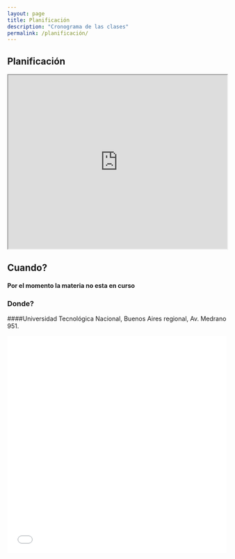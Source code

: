 ```yaml
---
layout: page
title: Planificación
description: "Cronograma de las clases"
permalink: /planificación/
---
```


## Planificación

<iframe style="width: 100%; height:400px"
  src="https://docs.google.com/spreadsheets/d/1t0ztsy7qiRe3B39L3Tl_UGAauzLsEMzK6FUgAPzVpm8/pubhtml?gid=3&single=true"></iframe>


## Cuando?

#### Por el momento la materia no esta en curso

### Donde?

####Universidad Tecnológica Nacional, Buenos Aires regional, Av. Medrano 951.

<div><div class="sites-embed-align-left-wrapping-off"><div class="sites-embed-border-on sites-embed sites-embed-full-width" style="width:100%;"><div class="sites-embed-object-title" style="display:none;">Av Medrano 951</div><div class="sites-embed-content sites-embed-type-map"><iframe src="//maps.google.com/?ll=-34.598583%2C-58.420272&amp;spn=0.021549%2C0.060081&amp;ie=UTF8&amp;z=14&amp;t=roadmap&amp;sll=-34.598583%2C-58.420272&amp;sspn=0.021549%2C0.060081&amp;q=Av%20Medrano%20951%2C%20Buenos%20Aires%2C%20Ciudad%20Aut%C3%B3noma%20de%20Buenos%20Aires%2C%20Argentina%20(Av%20Medrano%20951)&amp;output=embed" title="Av Medrano 951" width="100%" height="500" frameborder="0" class="map_embed" scrolling="no"></iframe></div></div></div></div>
